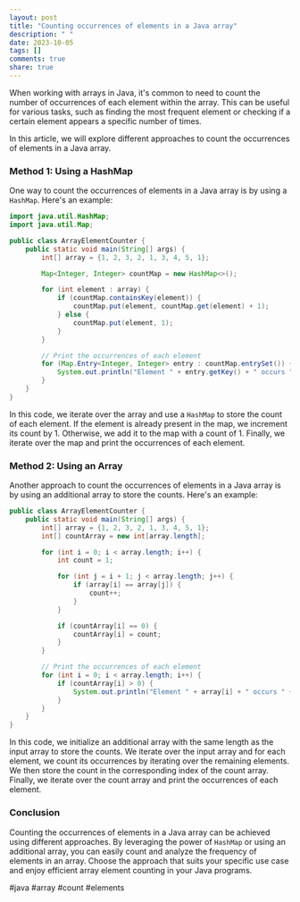 ```yaml
---
layout: post
title: "Counting occurrences of elements in a Java array"
description: " "
date: 2023-10-05
tags: []
comments: true
share: true
---
```


When working with arrays in Java, it's common to need to count the number of occurrences of each element within the array. This can be useful for various tasks, such as finding the most frequent element or checking if a certain element appears a specific number of times.

In this article, we will explore different approaches to count the occurrences of elements in a Java array.

### Method 1: Using a HashMap

One way to count the occurrences of elements in a Java array is by using a `HashMap`. Here's an example:

```java
import java.util.HashMap;
import java.util.Map;

public class ArrayElementCounter {
    public static void main(String[] args) {
        int[] array = {1, 2, 3, 2, 1, 3, 4, 5, 1};

        Map<Integer, Integer> countMap = new HashMap<>();

        for (int element : array) {
            if (countMap.containsKey(element)) {
                countMap.put(element, countMap.get(element) + 1);
            } else {
                countMap.put(element, 1);
            }
        }

        // Print the occurrences of each element
        for (Map.Entry<Integer, Integer> entry : countMap.entrySet()) {
            System.out.println("Element " + entry.getKey() + " occurs " + entry.getValue() + " times");
        }
    }
}
```

In this code, we iterate over the array and use a `HashMap` to store the count of each element. If the element is already present in the map, we increment its count by 1. Otherwise, we add it to the map with a count of 1. Finally, we iterate over the map and print the occurrences of each element.

### Method 2: Using an Array

Another approach to count the occurrences of elements in a Java array is by using an additional array to store the counts. Here's an example:

```java
public class ArrayElementCounter {
    public static void main(String[] args) {
        int[] array = {1, 2, 3, 2, 1, 3, 4, 5, 1};
        int[] countArray = new int[array.length];

        for (int i = 0; i < array.length; i++) {
            int count = 1;

            for (int j = i + 1; j < array.length; j++) {
                if (array[i] == array[j]) {
                    count++;
                }
            }

            if (countArray[i] == 0) {
                countArray[i] = count;
            }
        }

        // Print the occurrences of each element
        for (int i = 0; i < array.length; i++) {
            if (countArray[i] > 0) {
                System.out.println("Element " + array[i] + " occurs " + countArray[i] + " times");
            }
        }
    }
}
```

In this code, we initialize an additional array with the same length as the input array to store the counts. We iterate over the input array and for each element, we count its occurrences by iterating over the remaining elements. We then store the count in the corresponding index of the count array. Finally, we iterate over the count array and print the occurrences of each element.

### Conclusion

Counting the occurrences of elements in a Java array can be achieved using different approaches. By leveraging the power of `HashMap` or using an additional array, you can easily count and analyze the frequency of elements in an array. Choose the approach that suits your specific use case and enjoy efficient array element counting in your Java programs.

#java #array #count #elements